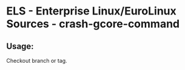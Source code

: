 # ELS - Enterprise Linux/EuroLinux Sources - crash-gcore-command 
## Usage:
  Checkout branch or tag.
